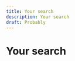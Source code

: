 ```yaml
---
title: Your search 
description: Your search 
draft: Probably
---
```

# Your search 

<!--
for `````` returned `````` result(s). {#results-heading}

[Previous](#) [Next](#) 
-->
